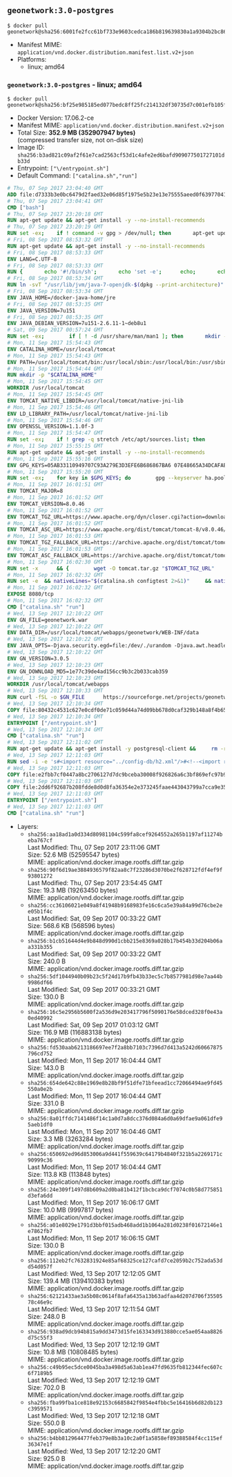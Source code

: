 ## `geonetwork:3.0-postgres`

```console
$ docker pull geonetwork@sha256:6001fe2fcc61bf733e9603cedca186b819639830a1a9304b2bc86d794dbb98f1
```

-	Manifest MIME: `application/vnd.docker.distribution.manifest.list.v2+json`
-	Platforms:
	-	linux; amd64

### `geonetwork:3.0-postgres` - linux; amd64

```console
$ docker pull geonetwork@sha256:bf25e985185ed077bedc8ff25fc214132df30735d7c001efb105f0d16fe00d6d
```

-	Docker Version: 17.06.2-ce
-	Manifest MIME: `application/vnd.docker.distribution.manifest.v2+json`
-	Total Size: **352.9 MB (352907947 bytes)**  
	(compressed transfer size, not on-disk size)
-	Image ID: `sha256:b3ad821c09af2f61e7cad2563cf53d1c4afe2ed6bafd909077501727101db33d`
-	Entrypoint: `["\/entrypoint.sh"]`
-	Default Command: `["catalina.sh","run"]`

```dockerfile
# Thu, 07 Sep 2017 23:04:40 GMT
ADD file:d7333b3e0bc6479d2faed32e06d85f1975e5b23e13e75555aeed0f639770413b in / 
# Thu, 07 Sep 2017 23:04:41 GMT
CMD ["bash"]
# Thu, 07 Sep 2017 23:20:18 GMT
RUN apt-get update && apt-get install -y --no-install-recommends 		ca-certificates 		curl 		wget 	&& rm -rf /var/lib/apt/lists/*
# Thu, 07 Sep 2017 23:20:19 GMT
RUN set -ex; 	if ! command -v gpg > /dev/null; then 		apt-get update; 		apt-get install -y --no-install-recommends 			gnupg2 			dirmngr 		; 		rm -rf /var/lib/apt/lists/*; 	fi
# Fri, 08 Sep 2017 08:53:32 GMT
RUN apt-get update && apt-get install -y --no-install-recommends 		bzip2 		unzip 		xz-utils 	&& rm -rf /var/lib/apt/lists/*
# Fri, 08 Sep 2017 08:53:33 GMT
ENV LANG=C.UTF-8
# Fri, 08 Sep 2017 08:53:33 GMT
RUN { 		echo '#!/bin/sh'; 		echo 'set -e'; 		echo; 		echo 'dirname "$(dirname "$(readlink -f "$(which javac || which java)")")"'; 	} > /usr/local/bin/docker-java-home 	&& chmod +x /usr/local/bin/docker-java-home
# Fri, 08 Sep 2017 08:53:34 GMT
RUN ln -svT "/usr/lib/jvm/java-7-openjdk-$(dpkg --print-architecture)" /docker-java-home
# Fri, 08 Sep 2017 08:53:34 GMT
ENV JAVA_HOME=/docker-java-home/jre
# Fri, 08 Sep 2017 08:53:35 GMT
ENV JAVA_VERSION=7u151
# Fri, 08 Sep 2017 08:53:35 GMT
ENV JAVA_DEBIAN_VERSION=7u151-2.6.11-1~deb8u1
# Sat, 09 Sep 2017 00:57:24 GMT
RUN set -ex; 		if [ ! -d /usr/share/man/man1 ]; then 		mkdir -p /usr/share/man/man1; 	fi; 		apt-get update; 	apt-get install -y 		openjdk-7-jre="$JAVA_DEBIAN_VERSION" 	; 	rm -rf /var/lib/apt/lists/*; 		[ "$(readlink -f "$JAVA_HOME")" = "$(docker-java-home)" ]; 		update-alternatives --get-selections | awk -v home="$(readlink -f "$JAVA_HOME")" 'index($3, home) == 1 { $2 = "manual"; print | "update-alternatives --set-selections" }'; 	update-alternatives --query java | grep -q 'Status: manual'
# Mon, 11 Sep 2017 15:54:43 GMT
ENV CATALINA_HOME=/usr/local/tomcat
# Mon, 11 Sep 2017 15:54:43 GMT
ENV PATH=/usr/local/tomcat/bin:/usr/local/sbin:/usr/local/bin:/usr/sbin:/usr/bin:/sbin:/bin
# Mon, 11 Sep 2017 15:54:44 GMT
RUN mkdir -p "$CATALINA_HOME"
# Mon, 11 Sep 2017 15:54:45 GMT
WORKDIR /usr/local/tomcat
# Mon, 11 Sep 2017 15:54:45 GMT
ENV TOMCAT_NATIVE_LIBDIR=/usr/local/tomcat/native-jni-lib
# Mon, 11 Sep 2017 15:54:46 GMT
ENV LD_LIBRARY_PATH=/usr/local/tomcat/native-jni-lib
# Mon, 11 Sep 2017 15:54:46 GMT
ENV OPENSSL_VERSION=1.1.0f-3
# Mon, 11 Sep 2017 15:54:47 GMT
RUN set -ex; 	if ! grep -q stretch /etc/apt/sources.list; then 		{ 			echo 'deb http://deb.debian.org/debian stretch main'; 		} > /etc/apt/sources.list.d/stretch.list; 		{ 			echo 'Package: *'; 			echo 'Pin: release n=stretch'; 			echo 'Pin-Priority: -10'; 			echo; 			echo 'Package: openssl libssl*'; 			echo "Pin: version $OPENSSL_VERSION"; 			echo 'Pin-Priority: 990'; 		} > /etc/apt/preferences.d/stretch-openssl; 	fi
# Mon, 11 Sep 2017 15:55:15 GMT
RUN apt-get update && apt-get install -y --no-install-recommends 		libapr1 		openssl="$OPENSSL_VERSION" 	&& rm -rf /var/lib/apt/lists/*
# Mon, 11 Sep 2017 15:55:16 GMT
ENV GPG_KEYS=05AB33110949707C93A279E3D3EFE6B686867BA6 07E48665A34DCAFAE522E5E6266191C37C037D42 47309207D818FFD8DCD3F83F1931D684307A10A5 541FBE7D8F78B25E055DDEE13C370389288584E7 61B832AC2F1C5A90F0F9B00A1C506407564C17A3 713DA88BE50911535FE716F5208B0AB1D63011C7 79F7026C690BAA50B92CD8B66A3AD3F4F22C4FED 9BA44C2621385CB966EBA586F72C284D731FABEE A27677289986DB50844682F8ACB77FC2E86E29AC A9C5DF4D22E99998D9875A5110C01C5A2F6059E7 DCFD35E0BF8CA7344752DE8B6FB21E8933C60243 F3A04C595DB5B6A5F1ECA43E3B7BBB100D811BBE F7DA48BB64BCB84ECBA7EE6935CD23C10D498E23
# Mon, 11 Sep 2017 15:55:20 GMT
RUN set -ex; 	for key in $GPG_KEYS; do 		gpg --keyserver ha.pool.sks-keyservers.net --recv-keys "$key"; 	done
# Mon, 11 Sep 2017 16:01:51 GMT
ENV TOMCAT_MAJOR=8
# Mon, 11 Sep 2017 16:01:52 GMT
ENV TOMCAT_VERSION=8.0.46
# Mon, 11 Sep 2017 16:01:52 GMT
ENV TOMCAT_TGZ_URL=https://www.apache.org/dyn/closer.cgi?action=download&filename=tomcat/tomcat-8/v8.0.46/bin/apache-tomcat-8.0.46.tar.gz
# Mon, 11 Sep 2017 16:01:52 GMT
ENV TOMCAT_ASC_URL=https://www.apache.org/dist/tomcat/tomcat-8/v8.0.46/bin/apache-tomcat-8.0.46.tar.gz.asc
# Mon, 11 Sep 2017 16:01:53 GMT
ENV TOMCAT_TGZ_FALLBACK_URL=https://archive.apache.org/dist/tomcat/tomcat-8/v8.0.46/bin/apache-tomcat-8.0.46.tar.gz
# Mon, 11 Sep 2017 16:01:53 GMT
ENV TOMCAT_ASC_FALLBACK_URL=https://archive.apache.org/dist/tomcat/tomcat-8/v8.0.46/bin/apache-tomcat-8.0.46.tar.gz.asc
# Mon, 11 Sep 2017 16:02:30 GMT
RUN set -x 		&& { 		wget -O tomcat.tar.gz "$TOMCAT_TGZ_URL" 		|| wget -O tomcat.tar.gz "$TOMCAT_TGZ_FALLBACK_URL" 	; } 	&& { 		wget -O tomcat.tar.gz.asc "$TOMCAT_ASC_URL" 		|| wget -O tomcat.tar.gz.asc "$TOMCAT_ASC_FALLBACK_URL" 	; } 	&& gpg --batch --verify tomcat.tar.gz.asc tomcat.tar.gz 	&& tar -xvf tomcat.tar.gz --strip-components=1 	&& rm bin/*.bat 	&& rm tomcat.tar.gz* 		&& nativeBuildDir="$(mktemp -d)" 	&& tar -xvf bin/tomcat-native.tar.gz -C "$nativeBuildDir" --strip-components=1 	&& nativeBuildDeps=" 		dpkg-dev 		gcc 		libapr1-dev 		libssl-dev 		make 		openjdk-${JAVA_VERSION%%[-~bu]*}-jdk=$JAVA_DEBIAN_VERSION 	" 	&& apt-get update && apt-get install -y --no-install-recommends $nativeBuildDeps && rm -rf /var/lib/apt/lists/* 	&& ( 		export CATALINA_HOME="$PWD" 		&& cd "$nativeBuildDir/native" 		&& gnuArch="$(dpkg-architecture --query DEB_BUILD_GNU_TYPE)" 		&& ./configure 			--build="$gnuArch" 			--libdir="$TOMCAT_NATIVE_LIBDIR" 			--prefix="$CATALINA_HOME" 			--with-apr="$(which apr-1-config)" 			--with-java-home="$(docker-java-home)" 			--with-ssl=yes 		&& make -j "$(nproc)" 		&& make install 	) 	&& apt-get purge -y --auto-remove $nativeBuildDeps 	&& rm -rf "$nativeBuildDir" 	&& rm bin/tomcat-native.tar.gz 	&& find ./bin/ -name '*.sh' -exec sed -ri 's|^#!/bin/sh$|#!/usr/bin/env bash|' '{}' +
# Mon, 11 Sep 2017 16:02:32 GMT
RUN set -e 	&& nativeLines="$(catalina.sh configtest 2>&1)" 	&& nativeLines="$(echo "$nativeLines" | grep 'Apache Tomcat Native')" 	&& nativeLines="$(echo "$nativeLines" | sort -u)" 	&& if ! echo "$nativeLines" | grep 'INFO: Loaded APR based Apache Tomcat Native library' >&2; then 		echo >&2 "$nativeLines"; 		exit 1; 	fi
# Mon, 11 Sep 2017 16:02:32 GMT
EXPOSE 8080/tcp
# Mon, 11 Sep 2017 16:02:32 GMT
CMD ["catalina.sh" "run"]
# Wed, 13 Sep 2017 12:10:22 GMT
ENV GN_FILE=geonetwork.war
# Wed, 13 Sep 2017 12:10:22 GMT
ENV DATA_DIR=/usr/local/tomcat/webapps/geonetwork/WEB-INF/data
# Wed, 13 Sep 2017 12:10:22 GMT
ENV JAVA_OPTS=-Djava.security.egd=file:/dev/./urandom -Djava.awt.headless=true -Xmx512M -Xss2M -XX:MaxPermSize=512m -XX:+UseConcMarkSweepGC
# Wed, 13 Sep 2017 12:10:22 GMT
ENV GN_VERSION=3.0.5
# Wed, 13 Sep 2017 12:10:23 GMT
ENV GN_DOWNLOAD_MD5=1e77c39de4ad156cc9b3c2b033cab359
# Wed, 13 Sep 2017 12:10:23 GMT
WORKDIR /usr/local/tomcat/webapps
# Wed, 13 Sep 2017 12:10:33 GMT
RUN curl -fSL -o $GN_FILE      https://sourceforge.net/projects/geonetwork/files/GeoNetwork_opensource/v${GN_VERSION}/geonetwork.war/download &&      echo "$GN_DOWNLOAD_MD5 *$GN_FILE" | md5sum -c &&      mkdir -p geonetwork &&      unzip -e $GN_FILE -d geonetwork &&      rm $GN_FILE
# Wed, 13 Sep 2017 12:10:34 GMT
COPY file:80432c4531c627e0cdf0de71c059d44a74d09bb678d0caf329b148a8f4b65fb9 in /entrypoint.sh 
# Wed, 13 Sep 2017 12:10:34 GMT
ENTRYPOINT ["/entrypoint.sh"]
# Wed, 13 Sep 2017 12:10:34 GMT
CMD ["catalina.sh" "run"]
# Wed, 13 Sep 2017 12:11:02 GMT
RUN apt-get update && apt-get install -y postgresql-client &&     rm -rf /var/lib/apt/lists/*
# Wed, 13 Sep 2017 12:11:03 GMT
RUN sed -i -e 's#<import resource="../config-db/h2.xml"/>#<!--<import resource="../config-db/h2.xml"/> -->#g' $CATALINA_HOME/webapps/geonetwork/WEB-INF/config-node/srv.xml && sed -i -e 's#<!--<import resource="../config-db/postgres.xml"/>-->#<import resource="../config-db/postgres.xml"/>#g' $CATALINA_HOME/webapps/geonetwork/WEB-INF/config-node/srv.xml
# Wed, 13 Sep 2017 12:11:03 GMT
COPY file:e2fbb7cf0447a8bc2706127d7dc9bceba30008f926826a6c3bf869efc97b906d in /usr/local/tomcat/webapps/geonetwork/WEB-INF/config-db/jdbc.properties 
# Wed, 13 Sep 2017 12:11:03 GMT
COPY file:2dd6f92687b208fdde8d0d8fa36354e2e373245faae443043799a7cca9e3538a in /entrypoint.sh 
# Wed, 13 Sep 2017 12:11:03 GMT
ENTRYPOINT ["/entrypoint.sh"]
# Wed, 13 Sep 2017 12:11:03 GMT
CMD ["catalina.sh" "run"]
```

-	Layers:
	-	`sha256:aa18ad1a0d334d80981104c599fa8cef9264552a265b1197af11274beba767cf`  
		Last Modified: Thu, 07 Sep 2017 23:11:06 GMT  
		Size: 52.6 MB (52595547 bytes)  
		MIME: application/vnd.docker.image.rootfs.diff.tar.gzip
	-	`sha256:90f6d19ae3884936579f82aa8c7f23286d3070be2f628712fdf4ef9f93801272`  
		Last Modified: Thu, 07 Sep 2017 23:54:45 GMT  
		Size: 19.3 MB (19263450 bytes)  
		MIME: application/vnd.docker.image.rootfs.diff.tar.gzip
	-	`sha256:cc36106021e049a8f41948b9168983fe16c6ca5e39a84a99d76cbe2ee05b1f4c`  
		Last Modified: Sat, 09 Sep 2017 00:33:22 GMT  
		Size: 568.6 KB (568596 bytes)  
		MIME: application/vnd.docker.image.rootfs.diff.tar.gzip
	-	`sha256:b1cb51644d4e9b848d990d1cbb215e8369a028b17b454b33d204b06aa331b355`  
		Last Modified: Sat, 09 Sep 2017 00:33:22 GMT  
		Size: 240.0 B  
		MIME: application/vnd.docker.image.rootfs.diff.tar.gzip
	-	`sha256:5df1044940b09b23c5f24d17b9fb43b33ec5c7b8577981d98e7aa44b9986df66`  
		Last Modified: Sat, 09 Sep 2017 00:33:21 GMT  
		Size: 130.0 B  
		MIME: application/vnd.docker.image.rootfs.diff.tar.gzip
	-	`sha256:16c5e2956b5600f2a536d9e203417796f5090176e58dced328f0e43a0ed40992`  
		Last Modified: Sat, 09 Sep 2017 01:03:12 GMT  
		Size: 116.9 MB (116883138 bytes)  
		MIME: application/vnd.docker.image.rootfs.diff.tar.gzip
	-	`sha256:fd530aab6213186697ee7f2a8bb7103c7396d7d413a5242d60667875796cd752`  
		Last Modified: Mon, 11 Sep 2017 16:04:44 GMT  
		Size: 143.0 B  
		MIME: application/vnd.docker.image.rootfs.diff.tar.gzip
	-	`sha256:654de642c88e1969e8b28bf9f51dfe71bfeead1cc72066494ae9fd45550a0e2b`  
		Last Modified: Mon, 11 Sep 2017 16:04:44 GMT  
		Size: 331.0 B  
		MIME: application/vnd.docker.image.rootfs.diff.tar.gzip
	-	`sha256:8a01ffdc7141486f14c1a0d7a8dcc376d084a6d0a69dfae9a061dfe95aeb1df0`  
		Last Modified: Mon, 11 Sep 2017 16:04:46 GMT  
		Size: 3.3 MB (3263284 bytes)  
		MIME: application/vnd.docker.image.rootfs.diff.tar.gzip
	-	`sha256:650692ed96d853006a9d441f559639c64179b4840f321b5a2269171c90999c36`  
		Last Modified: Mon, 11 Sep 2017 16:04:44 GMT  
		Size: 113.8 KB (113848 bytes)  
		MIME: application/vnd.docker.image.rootfs.diff.tar.gzip
	-	`sha256:24e309f1497d8b609a2d0ba81b412f1bcbca9dcf7074c0b58d775851d3efa6dd`  
		Last Modified: Mon, 11 Sep 2017 16:06:17 GMT  
		Size: 10.0 MB (9997817 bytes)  
		MIME: application/vnd.docker.image.rootfs.diff.tar.gzip
	-	`sha256:a01e8029e1791d3bbf015adb468add1b1064a281d0238f01672146e1e7862fb7`  
		Last Modified: Mon, 11 Sep 2017 16:06:15 GMT  
		Size: 130.0 B  
		MIME: application/vnd.docker.image.rootfs.diff.tar.gzip
	-	`sha256:112eb2fc7632831924e85af68325ce127cafd7ce2059b2c752ada53dd54d057f`  
		Last Modified: Wed, 13 Sep 2017 12:12:05 GMT  
		Size: 139.4 MB (139410383 bytes)  
		MIME: application/vnd.docker.image.rootfs.diff.tar.gzip
	-	`sha256:62121433ae3a5b08c0614f8afa6435a13b63adfaa4d207d706f3550578c46e9c`  
		Last Modified: Wed, 13 Sep 2017 12:11:54 GMT  
		Size: 248.0 B  
		MIME: application/vnd.docker.image.rootfs.diff.tar.gzip
	-	`sha256:938ad9dcb94b815a9dd3473d15fe163343d913880cce5ae054aa8826d75c55f3`  
		Last Modified: Wed, 13 Sep 2017 12:12:19 GMT  
		Size: 10.8 MB (10808485 bytes)  
		MIME: application/vnd.docker.image.rootfs.diff.tar.gzip
	-	`sha256:c49b95ec5dce0045ba3a498d5a63ab1ea47fd9635fb812344fec607c6f7189b5`  
		Last Modified: Wed, 13 Sep 2017 12:12:19 GMT  
		Size: 702.0 B  
		MIME: application/vnd.docker.image.rootfs.diff.tar.gzip
	-	`sha256:fba99fba1ce818e92153c6685842f9854e4fbbc5e16416b6d82db123c3959571`  
		Last Modified: Wed, 13 Sep 2017 12:12:18 GMT  
		Size: 550.0 B  
		MIME: application/vnd.docker.image.rootfs.diff.tar.gzip
	-	`sha256:b4bb812964477feb379e8b3a10c2a0f1a5858ef89388584f4cc115ef36347e1f`  
		Last Modified: Wed, 13 Sep 2017 12:12:20 GMT  
		Size: 925.0 B  
		MIME: application/vnd.docker.image.rootfs.diff.tar.gzip
